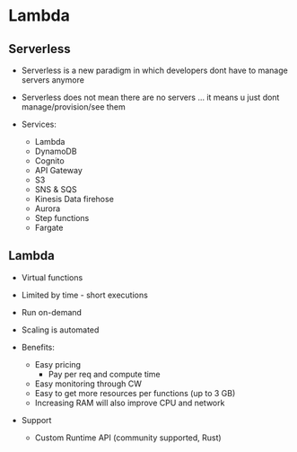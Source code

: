 # Lambda

## Serverless

- Serverless is a new paradigm in which developers dont have to manage servers anymore

- Serverless does not mean there are no servers ... it means u just dont manage/provision/see them

- Services:
    - Lambda
    - DynamoDB
    - Cognito
    - API Gateway
    - S3
    - SNS & SQS
    - Kinesis Data firehose
    - Aurora
    - Step functions
    - Fargate

## Lambda

- Virtual functions

- Limited by time - short executions

- Run on-demand

- Scaling is automated

- Benefits:
    - Easy pricing
        - Pay per req and compute time
    - Easy monitoring through CW
    - Easy to get more resources per functions (up to 3 GB)
    - Increasing RAM will also improve CPU and network

- Support
    - Custom Runtime API (community supported, Rust)